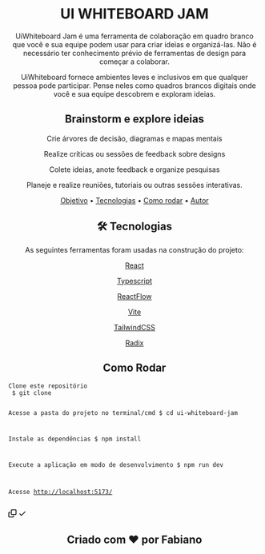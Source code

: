 <h1 align="center">UI WHITEBOARD JAM</h1>
<p align="center" id="objetivo">UiWhiteboard Jam é uma ferramenta de colaboração em quadro branco que você e sua equipe podem usar para criar ideias e organizá-las. Não é necessário ter conhecimento prévio de ferramentas de design para começar a colaborar.</p>
<p align="center">UiWhiteboard fornece ambientes leves e inclusivos em que qualquer pessoa pode participar. Pense neles como quadros brancos digitais onde você e sua equipe descobrem e exploram ideias.</p>
<h2 align="center">Brainstorm e explore ideias</h2>
<p align="center">Crie árvores de decisão, diagramas e mapas mentais</p>
<p align="center">Realize críticas ou sessões de feedback sobre designs</p>
<p align="center">Colete ideias, anote feedback e organize pesquisas</p>
<p align="center">Planeje e realize reuniões, tutoriais ou outras sessões interativas.</p>
<p align="center">
 <a href="#objetivo">Objetivo</a> •
 <a href="#tecnologias">Tecnologias</a> •
 <a href="#como-rodar">Como rodar</a> •
 <a href="#autor">Autor</a>
</p>
<h2 align="center" id="tecnologias">🛠 Tecnologias</h2>
<p align="center">
As seguintes ferramentas foram usadas na construção do projeto:
  <p align="center"><a href="https://pt-br.reactjs.org">React</a></p>
  <p align="center"><a href="https://www.typescriptlang.org/">Typescript</a></p>
  <p align="center"><a href="https://reactflow.dev/">ReactFlow</a></p>
  <p align="center"><a href="https://vitejs.dev/">Vite</a></p>
  <p align="center"><a href="https://tailwindui.com/">TailwindCSS</a></p>
  <p align="center"><a href="https://www.radix-ui.com/">Radix</a></p>
<p>
<h2 align="center" id="como-rodar">Como Rodar</h2>
<div class="snippet-clipboard-content notranslate position-relative overflow-auto"><pre class="notranslate" style="position: relative;"><code>Clone este repositório
 $ git clone <git@github.com:fcrfabiano/ui-whiteboard-jam.git>

  Acesse a pasta do projeto no terminal/cmd
  $ cd ui-whiteboard-jam

  Instale as dependências
  $ npm install

  Execute a aplicação em modo de desenvolvimento
  $ npm run dev

  Acesse <http://localhost:5173/>
</code><div class="open_grepper_editor" title="Edit &amp; Save To Grepper"></div></pre><div class="zeroclipboard-container position-absolute right-0 top-0">
    <clipboard-copy aria-label="Copy" class="ClipboardButton btn js-clipboard-copy m-2 p-0 tooltipped-no-delay" data-copy-feedback="Copied!" data-tooltip-direction="w" value="docker-compose up -d" tabindex="0" role="button">
      <svg aria-hidden="true" height="16" viewBox="0 0 16 16" version="1.1" width="16" data-view-component="true" class="octicon octicon-copy js-clipboard-copy-icon m-2">
    <path fill-rule="evenodd" d="M0 6.75C0 5.784.784 5 1.75 5h1.5a.75.75 0 010 1.5h-1.5a.25.25 0 00-.25.25v7.5c0 .138.112.25.25.25h7.5a.25.25 0 00.25-.25v-1.5a.75.75 0 011.5 0v1.5A1.75 1.75 0 019.25 16h-7.5A1.75 1.75 0 010 14.25v-7.5z"></path><path fill-rule="evenodd" d="M5 1.75C5 .784 5.784 0 6.75 0h7.5C15.216 0 16 .784 16 1.75v7.5A1.75 1.75 0 0114.25 11h-7.5A1.75 1.75 0 015 9.25v-7.5zm1.75-.25a.25.25 0 00-.25.25v7.5c0 .138.112.25.25.25h7.5a.25.25 0 00.25-.25v-7.5a.25.25 0 00-.25-.25h-7.5z"></path>
</svg>
      <svg aria-hidden="true" height="16" viewBox="0 0 16 16" version="1.1" width="16" data-view-component="true" class="octicon octicon-check js-clipboard-check-icon color-fg-success d-none m-2">
    <path fill-rule="evenodd" d="M13.78 4.22a.75.75 0 010 1.06l-7.25 7.25a.75.75 0 01-1.06 0L2.22 9.28a.75.75 0 011.06-1.06L6 10.94l6.72-6.72a.75.75 0 011.06 0z"></path>
</svg>
    </clipboard-copy>
  </div></div>
<h2 align="center" id="autor">Criado com ❤️ por Fabiano</h2>
